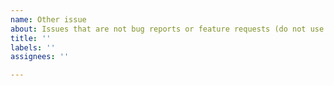```yaml
---
name: Other issue
about: Issues that are not bug reports or feature requests (do not use for support requests; see https://github.com/Autoware-AI/autoware.ai/wiki/Support-guidelines)
title: ''
labels: ''
assignees: ''

---
```


<!--
For support requests, please ask at ROS Answers: https://answers.ros.org/questions/ask/?tags=autoware, make sure to use the "autoware" tag.
For general questions and design discussion, please use the Autoware Discourse category: https://discourse.ros.org/c/autoware
Not sure if this is the right repository? Open an issue on https://github.com/Autoware-AI/autoware.ai/issues
For bug reports, please use the bug report issue template.
For feature requests, please use the feature request issue template.
Be as detailed about your issue as possible.
-->
